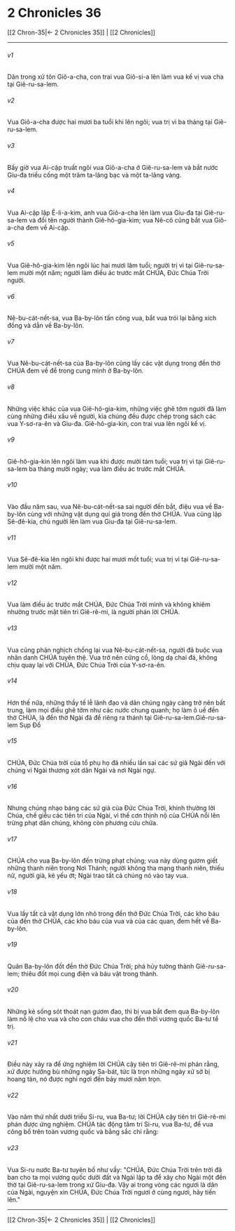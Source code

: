 # 2 Chronicles 36

[[2 Chron-35|← 2 Chronicles 35]] | [[2 Chronicles]]
***



###### v1 
Dân trong xứ tôn Giô-a-cha, con trai vua Giô-si-a lên làm vua kế vị vua cha tại Giê-ru-sa-lem. 

###### v2 
Vua Giô-a-cha được hai mươi ba tuổi khi lên ngôi; vua trị vì ba tháng tại Giê-ru-sa-lem. 

###### v3 
Bấy giờ vua Ai-cập truất ngôi vua Giô-a-cha ở Giê-ru-sa-lem và bắt nước Giu-đa triều cống một trăm ta-lâng bạc và một ta-lâng vàng. 

###### v4 
Vua Ai-cập lập Ê-li-a-kim, anh vua Giô-a-cha lên làm vua Giu-đa tại Giê-ru-sa-lem và đổi tên người thành Giê-hô-gia-kim; vua Nê-cô cũng bắt vua Giô-a-cha đem về Ai-cập. 

###### v5 
Vua Giê-hô-gia-kim lên ngôi lúc hai mươi lăm tuổi; người trị vì tại Giê-ru-sa-lem mười một năm; người làm điều ác trước mắt CHÚA, Đức Chúa Trời người. 

###### v6 
Nê-bu-cát-nết-sa, vua Ba-by-lôn tấn công vua, bắt vua trói lại bằng xích đồng và dẫn về Ba-by-lôn. 

###### v7 
Vua Nê-bu-cát-nết-sa của Ba-by-lôn cũng lấy các vật dụng trong đền thờ CHÚA đem về để trong cung mình ở Ba-by-lôn. 

###### v8 
Những việc khác của vua Giê-hô-gia-kim, những việc ghê tởm người đã làm cùng những điều xấu về người, kìa chúng đều được chép trong sách các vua Y-sơ-ra-ên và Giu-đa. Giê-hô-gia-kin, con trai vua lên ngôi kế vị. 

###### v9 
Giê-hô-gia-kin lên ngôi làm vua khi được mười tám tuổi; vua trị vì tại Giê-ru-sa-lem ba tháng mười ngày; vua làm điều ác trước mắt CHÚA. 

###### v10 
Vào đầu năm sau, vua Nê-bu-cát-nết-sa sai người đến bắt, điệu vua về Ba-by-lôn cùng với những vật dụng quí giá trong đền thờ CHÚA. Vua cũng lập Sê-đê-kia, chú người lên làm vua Giu-đa tại Giê-ru-sa-lem. 

###### v11 
Vua Sê-đê-kia lên ngôi khi được hai mươi mốt tuổi; vua trị vì tại Giê-ru-sa-lem mười một năm. 

###### v12 
Vua làm điều ác trước mắt CHÚA, Đức Chúa Trời mình và không khiêm nhường trước mặt tiên tri Giê-rê-mi, là người phán lời CHÚA. 

###### v13 
Vua cũng phản nghịch chống lại vua Nê-bu-cát-nết-sa, người đã buộc vua nhân danh CHÚA tuyên thệ. Vua trở nên cứng cổ, lòng dạ chai đá, không chịu quay lại với CHÚA, Đức Chúa Trời của Y-sơ-ra-ên. 

###### v14 
Hơn thế nữa, những thầy tế lễ lãnh đạo và dân chúng ngày càng trở nên bất trung, làm mọi điều ghê tởm như các nước chung quanh; họ làm ô uế đền thờ CHÚA, là đền thờ Ngài đã để riêng ra thánh tại Giê-ru-sa-lem.Giê-ru-sa-lem Sụp Đổ 

###### v15 
CHÚA, Đức Chúa trời của tổ phụ họ đã nhiều lần sai các sứ giả Ngài đến với chúng vì Ngài thương xót dân Ngài và nơi Ngài ngự. 

###### v16 
Nhưng chúng nhạo báng các sứ giả của Đức Chúa Trời, khinh thường lời Chúa, chế giễu các tiên tri của Ngài, vì thế cơn thịnh nộ của CHÚA nổi lên trừng phạt dân chúng, không còn phương cứu chữa. 

###### v17 
CHÚA cho vua Ba-by-lôn đến trừng phạt chúng; vua này dùng gươm giết những thanh niên trong Nơi Thánh; người không tha mạng thanh niên, thiếu nữ, người già, kẻ yếu ớt; Ngài trao tất cả chúng nó vào tay vua. 

###### v18 
Vua lấy tất cả vật dụng lớn nhỏ trong đền thờ Đức Chúa Trời, các kho báu của đền thờ CHÚA, các kho báu của vua và của các quan, đem hết về Ba-by-lôn. 

###### v19 
Quân Ba-by-lôn đốt đền thờ Đức Chúa Trời; phá hủy tường thành Giê-ru-sa-lem; thiêu đốt mọi cung điện và báu vật trong thành. 

###### v20 
Những kẻ sống sót thoát nạn gươm đao, thì bị vua bắt đem qua Ba-by-lôn làm nô lệ cho vua và cho con cháu vua cho đến thời vương quốc Ba-tư tể trị. 

###### v21 
Điều này xảy ra để ứng nghiệm lời CHÚA cậy tiên tri Giê-rê-mi phán rằng, xứ được hưởng bù những ngày Sa-bát, tức là trọn những ngày xứ sở bị hoang tàn, nó được nghỉ ngơi đến bảy mươi năm trọn. 

###### v22 
Vào năm thứ nhất dưới triều Si-ru, vua Ba-tư; lời CHÚA cậy tiên tri Giê-rê-mi phán được ứng nghiệm. CHÚA tác động tâm trí Si-ru, vua Ba-tư, để vua công bố trên toàn vương quốc và bằng sắc chỉ rằng: 

###### v23 
Vua Si-ru nước Ba-tư tuyên bố như vầy: "CHÚA, Đức Chúa Trời trên trời đã ban cho ta mọi vương quốc dưới đất và Ngài lập ta để xây cho Ngài một đền thờ tại Giê-ru-sa-lem trong xứ Giu-đa. Vậy ai trong vòng các ngươi là dân của Ngài, nguyện xin CHÚA, Đức Chúa Trời ngươi ở cùng ngươi, hãy tiến lên."

***
[[2 Chron-35|← 2 Chronicles 35]] | [[2 Chronicles]]
